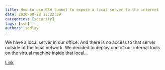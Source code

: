 ```yaml
---
title: How to use SSH tunnel to expose a local server to the internet 
date: 2020-08-28 12:22:59
categories: [security]
tags: [ssh]
authors: sedlav
---
```


We have a local server in our office. And there is no access to that server outside of the local network. We decided to deploy one of our internal tools on the virtual machine inside that local…

[Link](https://medium.com/gowombat/tutorial-how-to-use-ssh-tunnel-to-expose-a-local-server-to-the-internet-4e975e1965e5)
